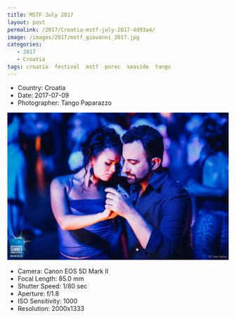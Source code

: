```yaml
---
title: MSTF July 2017
layout: post
permalink: /2017/Croatia-mstf-july-2017-4d93a4/
image: /images/2017/mstf_giovanni_2017.jpg
categories:
   - 2017
   - Croatia
tags: croatia  festival  mstf  porec  seaside  tango
---
```

   
* <i class="fa-solid fa-map-pin"></i> Country: Croatia
* <i class="fa-solid fa-calendar-day"></i> Date: 2017-07-09
* <i class="fa-solid fa-circle-user"></i> Photographer: Tango Paparazzo

![MSTF July 2017](/images/2017/mstf_giovanni_2017.jpg)

* <i class="fa-solid fa-camera"></i> Camera: Canon EOS 5D Mark II
* <i class="fa-solid fa-square-caret-left"></i> Focal Length: 85.0 mm
* <i class="fa-solid fa-stopwatch"></i> Shutter Speed: 1/80 sec
* <i class="fa-solid fa-circle-dot"></i> Aperture: f/1.8
* <i class="fa-solid fa-lightbulb"></i> ISO Sensitivity: 1000
* <i class="fa-solid fa-square-full"></i> Resolution: 2000x1333
